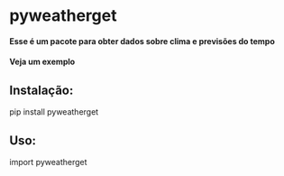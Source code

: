 pyweatherget
===========

#### Esse é um pacote para obter dados sobre clima e previsões do tempo
#### Veja um exemplo

## Instalação:

pip install pyweatherget

## Uso:

import pyweatherget


